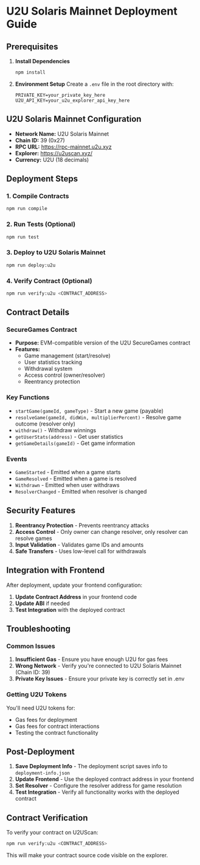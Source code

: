 # U2U Solaris Mainnet Deployment Guide

## Prerequisites

1. **Install Dependencies**
   ```bash
   npm install
   ```

2. **Environment Setup**
   Create a `.env` file in the root directory with:
   ```env
   PRIVATE_KEY=your_private_key_here
   U2U_API_KEY=your_u2u_explorer_api_key_here
   ```

## U2U Solaris Mainnet Configuration

- **Network Name:** U2U Solaris Mainnet
- **Chain ID:** 39 (0x27)
- **RPC URL:** https://rpc-mainnet.u2u.xyz
- **Explorer:** https://u2uscan.xyz/
- **Currency:** U2U (18 decimals)

## Deployment Steps

### 1. Compile Contracts
```bash
npm run compile
```

### 2. Run Tests (Optional)
```bash
npm run test
```

### 3. Deploy to U2U Solaris Mainnet
```bash
npm run deploy:u2u
```

### 4. Verify Contract (Optional)
```bash
npm run verify:u2u <CONTRACT_ADDRESS>
```

## Contract Details

### SecureGames Contract
- **Purpose:** EVM-compatible version of the U2U SecureGames contract
- **Features:**
  - Game management (start/resolve)
  - User statistics tracking
  - Withdrawal system
  - Access control (owner/resolver)
  - Reentrancy protection

### Key Functions
- `startGame(gameId, gameType)` - Start a new game (payable)
- `resolveGame(gameId, didWin, multiplierPercent)` - Resolve game outcome (resolver only)
- `withdraw()` - Withdraw winnings
- `getUserStats(address)` - Get user statistics
- `getGameDetails(gameId)` - Get game information

### Events
- `GameStarted` - Emitted when a game starts
- `GameResolved` - Emitted when a game is resolved
- `Withdrawn` - Emitted when user withdraws
- `ResolverChanged` - Emitted when resolver is changed

## Security Features

1. **Reentrancy Protection** - Prevents reentrancy attacks
2. **Access Control** - Only owner can change resolver, only resolver can resolve games
3. **Input Validation** - Validates game IDs and amounts
4. **Safe Transfers** - Uses low-level call for withdrawals

## Integration with Frontend

After deployment, update your frontend configuration:

1. **Update Contract Address** in your frontend code
2. **Update ABI** if needed
3. **Test Integration** with the deployed contract

## Troubleshooting

### Common Issues

1. **Insufficient Gas** - Ensure you have enough U2U for gas fees
2. **Wrong Network** - Verify you're connected to U2U Solaris Mainnet (Chain ID: 39)
3. **Private Key Issues** - Ensure your private key is correctly set in .env

### Getting U2U Tokens

You'll need U2U tokens for:
- Gas fees for deployment
- Gas fees for contract interactions
- Testing the contract functionality

## Post-Deployment

1. **Save Deployment Info** - The deployment script saves info to `deployment-info.json`
2. **Update Frontend** - Use the deployed contract address in your frontend
3. **Set Resolver** - Configure the resolver address for game resolution
4. **Test Integration** - Verify all functionality works with the deployed contract

## Contract Verification

To verify your contract on U2UScan:
```bash
npm run verify:u2u <CONTRACT_ADDRESS>
```

This will make your contract source code visible on the explorer.
